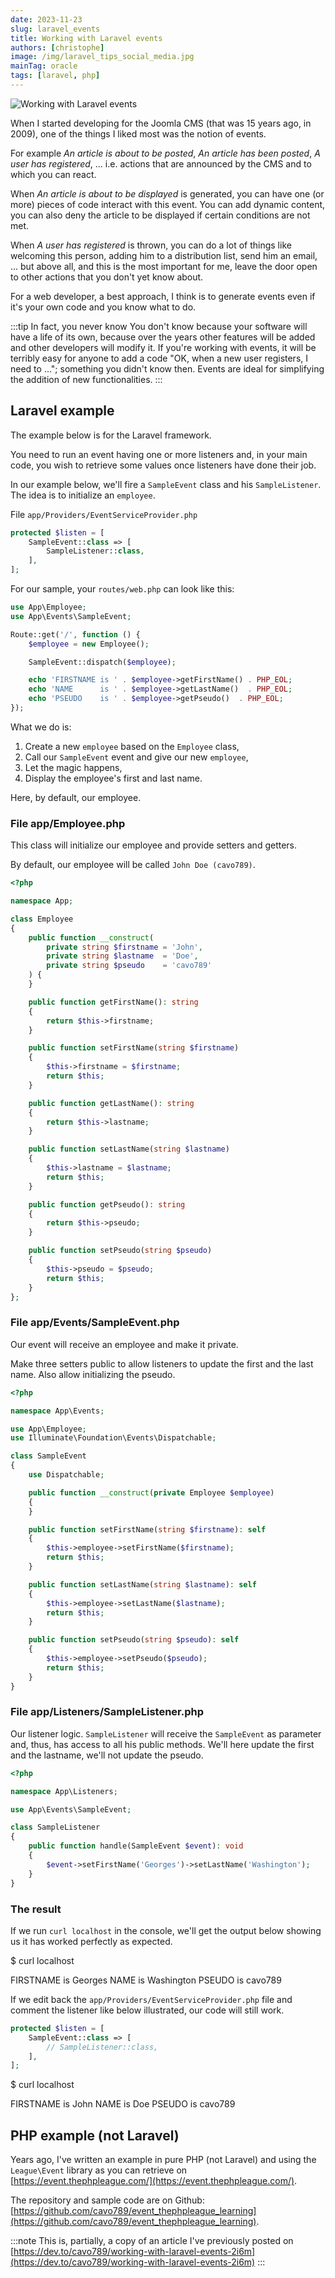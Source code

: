 ```yaml
---
date: 2023-11-23
slug: laravel_events
title: Working with Laravel events
authors: [christophe]
image: /img/laravel_tips_social_media.jpg
mainTag: oracle
tags: [laravel, php]
---
```

![Working with Laravel events](/img/laravel_tips_banner.jpg)

When I started developing for the Joomla CMS (that was 15 years ago, in 2009), one of the things I liked most was the notion of events.

For example *An article is about to be posted*, *An article has been posted*, *A user has registered*, ... i.e. actions that are announced by the CMS and to which you can react.

When *An article is about to be displayed* is generated, you can have one (or more) pieces of code interact with this event. You can add dynamic content, you can also deny the article to be displayed if certain conditions are not met.

<!-- truncate -->

When *A user has registered* is thrown, you can do a lot of things like welcoming this person, adding him to a distribution list, send him an email, ... but above all, and this is the most important for me, leave the door open to other actions that you don't yet know about.

For a web developer, a best approach, I think is to generate events even if it's your own code and you know what to do.

:::tip In fact, you never know
You don't know because your software will have a life of its own, because over the years other features will be added and other developers will modify it. If you're working with events, it will be terribly easy for anyone to add a code "OK, when a new user registers, I need to ..."; something you didn't know then. Events are ideal for simplifying the addition of new functionalities.
:::

## Laravel example

The example below is for the Laravel framework.

You need to run an event having one or more listeners and, in your main code, you wish to retrieve some values once listeners have done their job.

In our example below, we'll fire a `SampleEvent` class and his `SampleListener`. The idea is to initialize an `employee`.

File `app/Providers/EventServiceProvider.php`

<Snippet filename="app/Providers/EventServiceProvider.php">

```php
protected $listen = [
    SampleEvent::class => [
        SampleListener::class,
    ],
];
```

</Snippet>

For our sample, your `routes/web.php` can look like this:

<Snippet filename="routes/web.php">

```php
use App\Employee;
use App\Events\SampleEvent;

Route::get('/', function () {
    $employee = new Employee();

    SampleEvent::dispatch($employee);

    echo 'FIRSTNAME is ' . $employee->getFirstName() . PHP_EOL;
    echo 'NAME      is ' . $employee->getLastName()  . PHP_EOL;
    echo 'PSEUDO    is ' . $employee->getPseudo()  . PHP_EOL;
});
```

</Snippet>

What we do is:

1. Create a new `employee` based on the `Employee` class,
2. Call our `SampleEvent` event and give our new `employee`,
3. Let the magic happens,
4. Display the employee's first and last name.

Here, by default, our employee.

### File app/Employee.php

This class will initialize our employee and provide setters and getters.

By default, our employee will be called `John Doe (cavo789)`.

<Snippet filename="app/Employee.php">

```php
<?php

namespace App;

class Employee
{
    public function __construct(
        private string $firstname = 'John',
        private string $lastname  = 'Doe',
        private string $pseudo    = 'cavo789'
    ) {
    }

    public function getFirstName(): string
    {
        return $this->firstname;
    }

    public function setFirstName(string $firstname)
    {
        $this->firstname = $firstname;
        return $this;
    }

    public function getLastName(): string
    {
        return $this->lastname;
    }

    public function setLastName(string $lastname)
    {
        $this->lastname = $lastname;
        return $this;
    }

    public function getPseudo(): string
    {
        return $this->pseudo;
    }

    public function setPseudo(string $pseudo)
    {
        $this->pseudo = $pseudo;
        return $this;
    }
};
```

</Snippet>

### File app/Events/SampleEvent.php

Our event will receive an employee and make it private.

Make three setters public to allow listeners to update the first and the last name. Also allow initializing the pseudo.

<Snippet filename="app/Events/SampleEvent.php">

```php
<?php

namespace App\Events;

use App\Employee;
use Illuminate\Foundation\Events\Dispatchable;

class SampleEvent
{
    use Dispatchable;

    public function __construct(private Employee $employee)
    {
    }

    public function setFirstName(string $firstname): self
    {
        $this->employee->setFirstName($firstname);
        return $this;
    }

    public function setLastName(string $lastname): self
    {
        $this->employee->setLastName($lastname);
        return $this;
    }

    public function setPseudo(string $pseudo): self
    {
        $this->employee->setPseudo($pseudo);
        return $this;
    }
}
```

</Snippet>

### File app/Listeners/SampleListener.php

Our listener logic. `SampleListener` will receive the `SampleEvent` as parameter and, thus, has access to all his public methods. We'll here update the first and the lastname, we'll not update the pseudo.

<Snippet filename="app/Listeners/SampleListener.php">

```php
<?php

namespace App\Listeners;

use App\Events\SampleEvent;

class SampleListener
{
    public function handle(SampleEvent $event): void
    {
        $event->setFirstName('Georges')->setLastName('Washington');
    }
}
```

</Snippet>

### The result

If we run `curl localhost` in the console, we'll get the output below showing us it has worked perfectly as expected.

<Terminal>
$ curl localhost

FIRSTNAME is Georges
NAME      is Washington
PSEUDO    is cavo789
</Terminal>

If we edit back the `app/Providers/EventServiceProvider.php` file and comment the listener like below illustrated, our code will still work.

<Snippet filename="app/Providers/EventServiceProvider.php">

```php
protected $listen = [
    SampleEvent::class => [
        // SampleListener::class,
    ],
];
```

</Snippet>

<Terminal>
$ curl localhost

FIRSTNAME is John
NAME      is Doe
PSEUDO    is cavo789
</Terminal>

## PHP example (not Laravel)

Years ago, I've written an example in pure PHP (not Laravel) and using the `League\Event` library as you can retrieve on [https://event.thephpleague.com/](https://event.thephpleague.com/).

The repository and sample code are on Github: [https://github.com/cavo789/event_thephpleague_learning](https://github.com/cavo789/event_thephpleague_learning).

:::note
This is, partially, a copy of an article I've previously posted on [https://dev.to/cavo789/working-with-laravel-events-2i6m](https://dev.to/cavo789/working-with-laravel-events-2i6m)
:::
